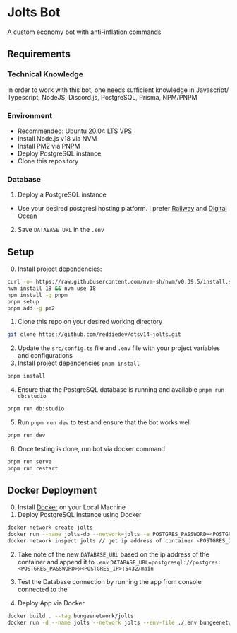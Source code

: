 # Jolts Bot
A custom economy bot with anti-inflation commands

## Requirements

### Technical Knowledge

In order to work with this bot, one needs sufficient knowledge in Javascript/ Typescript, NodeJS, Discord.js, PostgreSQL, Prisma, NPM/PNPM

### Environment

- Recommended: Ubuntu 20.04 LTS VPS
- Install Node.js v18 via NVM
- Install PM2 via PNPM
- Deploy PostgreSQL instance
- Clone this repository

### Database

1. Deploy a PostgreSQL instance

-   Use your desired postgresl hosting platform. I prefer [Railway](https://railway.app?referralCode=reddiedev) and [Digital Ocean](https://m.do.co/c/7662940d8539)

2. Save `DATABASE_URL` in the `.env`

## Setup

0. Install project dependencies:

```bash
curl -o- https://raw.githubusercontent.com/nvm-sh/nvm/v0.39.5/install.sh | bash
nvm install 18 && nvm use 18
npm install -g pnpm
pnpm setup
pnpm add -g pm2
```

1. Clone this repo on your desired working directory
```bash
git clone https://github.com/reddiedev/dtsv14-jolts.git
```
2. Update the `src/config.ts` file and `.env` file with your project variables and configurations
3. Install project dependencies `pnpm install`

```bash
pnpm install
```

4. Ensure that the PostgreSQL database is running and available `pnpm run db:studio`

```bash
pnpm run db:studio
```

5. Run `pnpm run dev` to test and ensure that the bot works well

```bash
pnpm run dev
```

6. Once testing is done, run bot via docker command

```bash
pnpm run serve
pnpm run restart
```

## Docker Deployment
0. Install [Docker](https://docs.docker.com/desktop/) on your Local Machine
1. Deploy PostgreSQL Instance using Docker

```bash
docker network create jolts
docker run --name jolts-db --network=jolts -e POSTGRES_PASSWORD=<POSTGRES_PASSWORD> -d -p 5432:5432 postgres // update <POSTGRES_PASSWORD>
docker network inspect jolts // get ip address of container <POSTGRES_IP>
```

2. Take note of the new `DATABASE_URL` based on the ip address of the container and append it to `.env`
`DATABASE_URL=postgresql://postgres:<POSTGRES_PASSWORD>@<POSTGRES_IP>:5432/main`

3. Test the Database connection by running the app from console connected to the 

4. Deploy App via Docker 
```bash
docker build . --tag bungeenetwork/jolts
docker run -d --name jolts --network jolts --env-file ./.env bungeenetwork/jolts
```